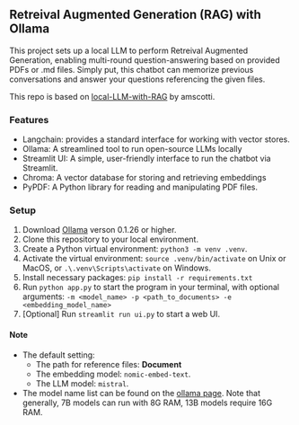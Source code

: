 ## Retreival Augmented Generation (RAG) with Ollama

This project sets up a local LLM to perform Retreival Augmented Generation, enabling multi-round question-answering based on provided PDFs or .md files. Simply put, this chatbot can memorize previous conversations and answer your questions referencing the given files.

This repo is based on [local-LLM-with-RAG](https://github.com/amscotti/local-LLM-with-RAG?tab=readme-ov-file) by amscotti.

### Features
* Langchain: provides a standard interface for working with vector stores.
* Ollama: A streamlined tool to run open-source LLMs locally
* Streamlit UI: A simple, user-friendly interface to run the chatbot via Streamlit.
* Chroma: A vector database for storing and retrieving embeddings
* PyPDF: A Python library for reading and manipulating PDF files.

### Setup
1. Download [Ollama]() verson 0.1.26 or higher.
2. Clone this repository to your local environment.
3. Create a Python virtual environment: `python3 -m venv .venv`.
4. Activate the virtual environment: `source .venv/bin/activate` on Unix or MacOS, or `.\.venv\Scripts\activate` on Windows.
5. Install necessary packages: `pip install -r requirements.txt`
6. Run `python app.py` to start the program in your terminal, with optional arguments: `-m <model_name> -p <path_to_documents> -e <embedding_model_name>`
7. [Optional] Run `streamlit run ui.py` to start a web UI.



#### Note
* The default setting:
  * The path for reference files: **Document**
  * The embedding model: `nomic-embed-text`.
  * The LLM model: `mistral`.
* The model name list can be found on the [ollama page](https://github.com/ollama/ollama). Note that generally, 7B models can run with 8G RAM, 13B models require 16G RAM.
